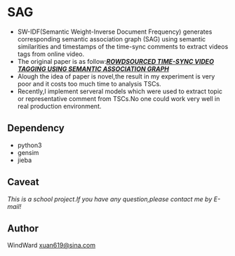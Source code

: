 # SAG
* SW-IDF(Semantic Weight-Inverse Document Frequency) generates corresponding semantic association graph (SAG) using semantic similarities and timestamps of the time-sync comments to extract videos tags from online video.
* The original paper is as follow:[***ROWDSOURCED TIME-SYNC VIDEO TAGGING USING SEMANTIC ASSOCIATION GRAPH***](http://csc.sjtu.edu.cn/doc/2017-3.pdf)
* Alough the idea of paper is novel,the result in my experiment is very poor and it costs too much time to analysis TSCs.
* Recently,I implement serveral models which were used to extract topic or representative comment from TSCs.No one could work very well in real production environment. 

## Dependency
* python3
* gensim
* jieba

## Caveat
*This is a school project.If you have any question,please contact me by E-mail!*

## Author
WindWard <xuan619@sina.com>



